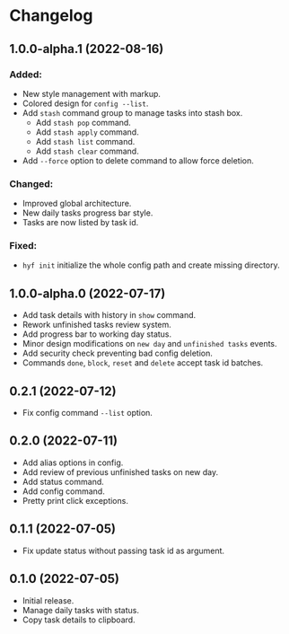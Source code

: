 # Changelog

## 1.0.0-alpha.1 (2022-08-16)

### Added:

* New style management with markup.
* Colored design for `config --list`.
* Add `stash` command group to manage tasks into stash box.
  * Add `stash pop` command.
  * Add `stash apply` command.
  * Add `stash list` command.
  * Add `stash clear` command.
* Add `--force` option to delete command to allow force deletion.

### Changed:

* Improved global architecture.
* New daily tasks progress bar style.
* Tasks are now listed by task id.

### Fixed:

* `hyf init` initialize the whole config path and create missing directory.

## 1.0.0-alpha.0 (2022-07-17)

* Add task details with history in `show` command.
* Rework unfinished tasks review system.
* Add progress bar to working day status.
* Minor design modifications on `new day` and `unfinished tasks` events.
* Add security check preventing bad config deletion.
* Commands `done`, `block`, `reset` and `delete` accept task id batches.

## 0.2.1 (2022-07-12)

* Fix config command `--list` option.

## 0.2.0 (2022-07-11)

* Add alias options in config.
* Add review of previous unfinished tasks on new day.
* Add status command.
* Add config command.
* Pretty print click exceptions.

## 0.1.1 (2022-07-05)

* Fix update status without passing task id as argument.

## 0.1.0 (2022-07-05)

* Initial release.
* Manage daily tasks with status.
* Copy task details to clipboard.
